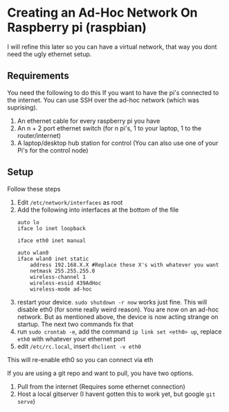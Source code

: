 # Creating an Ad-Hoc Network On Raspberry pi (raspbian)
I will refine this later so you can have a virtual network, that way you dont need the ugly ethernet setup.

## Requirements
You need the following to do this If you want to have the pi's connected to the internet. You can use SSH over the ad-hoc network (which was suprising).
1. An ethernet cable for every raspberry pi you have
2. An n + 2 port ethernet switch (for n pi's, 1 to your laptop, 1 to the router/internet)
3. A laptop/desktop hub station for control (You can also use one of your Pi's for the control node)

## Setup
Follow these steps
1. Edit `/etc/network/interfaces` as root
2. Add the following into interfaces at the bottom of the file
	```
	auto lo
	iface lo inet loopback

	iface eth0 inet manual

	auto wlan0
	iface wlan0 inet static
		address 192.168.X.X #Replace these X's with whatever you want
		netmask 255.255.255.0
		wireless-channel 1
		wireless-essid 439AdHoc
		wireless-mode ad-hoc
	```
3. restart your device. `sudo shutdown -r now` works just fine.
This will disable eth0 (for some really weird reason).
You are now on an ad-hoc network. But as mentioned above, the device is now acting strange on startup. The next two commands fix that
4. run `sudo crontab -e`, add the command `ip link set <eth0> up`, replace `eth0` with whatever your ethernet port
5. edit `/etc/rc.local`, insert `dhclient -v eth0`

This will re-enable eth0 so you can connect via eth

If you are using a git repo and want to pull, you have two options.

1. Pull from the internet (Requires some ethernet connection)
2. Host a local gitserver (I havent gotten this to work yet, but google `git serve`)
